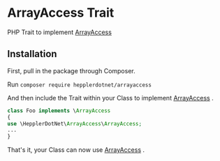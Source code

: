 # ArrayAccess Trait
PHP Trait to implement [ArrayAccess](http://php.net/manual/de/class.arrayaccess.php "PHP ArrayAccess")

## Installation

First, pull in the package through Composer.

Run `composer require hepplerdotnet/arrayaccess`

And then include the Trait within your Class to implement [ArrayAccess](http://php.net/manual/de/class.arrayaccess.php "PHP ArrayAccess")
.

```php
class Foo implements \ArrayAccess
{
use \HepplerDotNet\ArrayAccess\ArrayAccess;
...
}
```
That's it, your Class can now use [ArrayAccess](http://php.net/manual/de/class.arrayaccess.php "PHP ArrayAccess")
.
